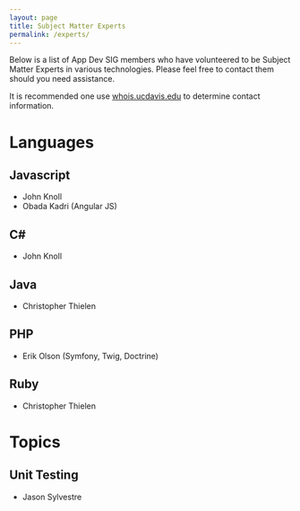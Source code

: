 ```yaml
---
layout: page
title: Subject Matter Experts
permalink: /experts/
---
```


Below is a list of App Dev SIG members who have volunteered to be Subject Matter Experts in various technologies. Please feel free to contact them should you need assistance.

It is recommended one use [whois.ucdavis.edu](http://whois.ucdavis.edu) to determine contact information.

# Languages

## Javascript
- John Knoll
- Obada Kadri (Angular JS)

## C\#
- John Knoll

## Java
- Christopher Thielen

## PHP
- Erik Olson (Symfony, Twig, Doctrine)

## Ruby
- Christopher Thielen

# Topics

## Unit Testing
- Jason Sylvestre
